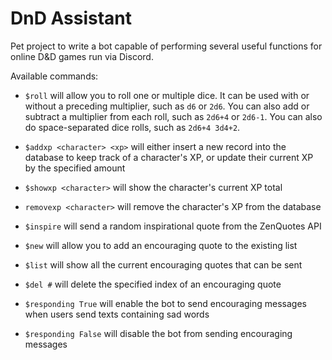 # DnD Assistant

Pet project to write a bot capable of performing several useful functions for online D&D games run via Discord.

Available commands:

* `$roll` will allow you to roll one or multiple dice. It can be used with or without a preceding multiplier, such as `d6` or `2d6`. You can also add or subtract a multiplier from each roll, such as `2d6+4` or `2d6-1`. You can also do space-separated dice rolls, such as `2d6+4 3d4+2`.

* `$addxp <character> <xp>` will either insert a new record into the database to keep track of a character's XP, or update their current XP by the specified amount

* `$showxp <character>` will show the character's current XP total

* `removexp <character>` will remove the character's XP from the database

* `$inspire` will send a random inspirational quote from the ZenQuotes API

* `$new` will allow you to add an encouraging quote to the existing list

* `$list` will show all the current encouraging quotes that can be sent

* `$del #` will delete the specified index of an encouraging quote

* `$responding True` will enable the bot to send encouraging messages when users send texts containing sad words

* `$responding False` will disable the bot from sending encouraging messages
